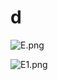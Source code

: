 # d

![E.png](https://github.com/Tan12d/Oracle-Database-Problems/assets/100254217/c756fa18-9bfa-4901-a5d5-5311f51fc34c)

![E1.png](https://github.com/Tan12d/Oracle-Database-Problems/assets/100254217/76aea107-3762-4ac7-8532-9d1d1c55e336)
